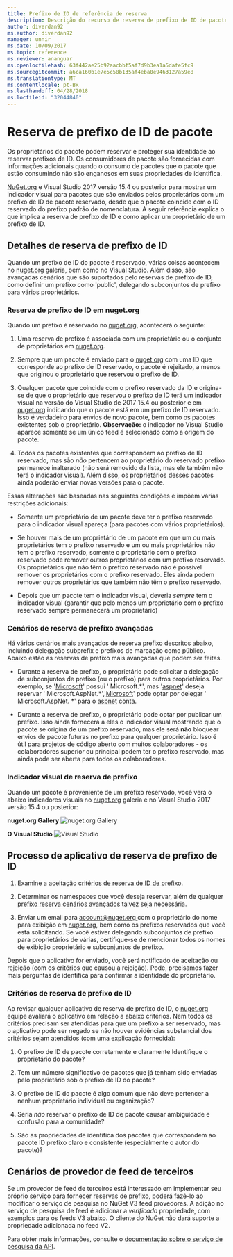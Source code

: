 ```yaml
---
title: Prefixo de ID de referência de reserva
description: Descrição do recurso de reserva de prefixo de ID de pacote e guia do autor.
author: diverdan92
ms.author: diverdan92
manager: unnir
ms.date: 10/09/2017
ms.topic: reference
ms.reviewer: ananguar
ms.openlocfilehash: 63f442ae25b92aacbbf5af7d9b3ea1a5dafe5fc9
ms.sourcegitcommit: a6ca160b1e7e5c58b135af4eba0e9463127a59e8
ms.translationtype: MT
ms.contentlocale: pt-BR
ms.lasthandoff: 04/28/2018
ms.locfileid: "32044840"
---
```

# <a name="package-id-prefix-reservation"></a>Reserva de prefixo de ID de pacote

Os proprietários do pacote podem reservar e proteger sua identidade ao reservar prefixos de ID. Os consumidores de pacote são fornecidas com informações adicionais quando o consumo de pacotes que o pacote que estão consumindo não são enganosos em suas propriedades de identifica. 

[NuGet.org](https://www.nuget.org/) e Visual Studio 2017 versão 15.4 ou posterior para mostrar um indicador visual para pacotes que são enviados pelos proprietários com um prefixo de ID de pacote reservado, desde que o pacote coincide com o ID reservado do prefixo padrão de nomenclatura. A seguir referência explica o que implica a reserva de prefixo de ID e como aplicar um proprietário de um prefixo de ID.

## <a name="id-prefix-reservation-details"></a>Detalhes de reserva de prefixo de ID

Quando um prefixo de ID do pacote é reservado, várias coisas acontecem no [nuget.org](https://www.nuget.org/) galeria, bem como no Visual Studio. Além disso, são avançadas cenários que são suportados pelo reservas de prefixo de ID, como definir um prefixo como 'public', delegando subconjuntos de prefixo para vários proprietários.

### <a name="id-prefix-reservation-on-nugetorg"></a>Reserva de prefixo de ID em nuget.org

Quando um prefixo é reservado no [nuget.org](https://www.nuget.org/), acontecerá o seguinte:

1. Uma reserva de prefixo é associada com um proprietário ou o conjunto de proprietários em [nuget.org](https://www.nuget.org/).

1. Sempre que um pacote é enviado para o [nuget.org](https://www.nuget.org/) com uma ID que corresponde ao prefixo de ID reservado, o pacote é rejeitado, a menos que originou o proprietário que reservou o prefixo de ID.

1. Qualquer pacote que coincide com o prefixo reservado da ID e origina-se de que o proprietário que reservou o prefixo de ID terá um indicador visual na versão do Visual Studio de 2017 15.4 ou posterior e em [nuget.org](https://www.nuget.org/) indicando que o pacote está em um prefixo de ID reservado. Isso é verdadeiro para envios de novo pacote, bem como os pacotes existentes sob o proprietário. **Observação:** o indicador no Visual Studio aparece somente se um único feed é selecionado como a origem do pacote.

1. Todos os pacotes existentes que correspondem ao prefixo de ID reservado, mas são *não* pertencem ao proprietário do reservado prefixo permanece inalterado (não será removido da lista, mas ele também não terá o indicador visual). Além disso, os proprietários desses pacotes ainda poderão enviar novas versões para o pacote.

Essas alterações são baseadas nas seguintes condições e impõem várias restrições adicionais:

- Somente um proprietário de um pacote deve ter o prefixo reservado para o indicador visual apareça (para pacotes com vários proprietários).

- Se houver mais de um proprietário de um pacote em que um ou mais proprietários tem o prefixo reservado e um ou mais proprietários não tem o prefixo reservado, somente o proprietário com o prefixo reservado pode remover outros proprietários com um prefixo reservado. Os proprietários que não têm o prefixo reservado não é possível remover os proprietários com o prefixo reservado. Eles ainda podem remover outros proprietários que também não têm o prefixo reservado.

- Depois que um pacote tem o indicador visual, deveria *sempre* tem o indicador visual (garantir que pelo menos um proprietário com o prefixo reservado sempre permanecerá um proprietário)

### <a name="advanced-prefix-reservation-scenarios"></a>Cenários de reserva de prefixo avançadas

Há vários cenários mais avançados de reserva prefixo descritos abaixo, incluindo delegação subprefix e prefixos de marcação como público. Abaixo estão as reservas de prefixo mais avançadas que podem ser feitas. 

- Durante a reserva de prefixo, o proprietário pode solicitar a delegação de subconjuntos de prefixo (ou o prefixo) para outros proprietários. Por exemplo, se '[Microsoft](https://www.nuget.org/profiles/microsoft)' possui ' Microsoft.\*', mas '[aspnet](https://www.nuget.org/profiles/aspnet)' deseja reservar ' Microsoft.AspNet.\*','[Microsoft](https://www.nuget.org/profiles/microsoft)' pode optar por delegar ' Microsoft.AspNet. \*' para o [aspnet](https://www.nuget.org/profiles/aspnet) conta.

- Durante a reserva de prefixo, o proprietário pode optar por publicar um prefixo. Isso ainda fornecerá a eles o indicador visual mostrando que o pacote se origina de um prefixo reservado, mas ele será **não** bloquear envios de pacote futuras no prefixo para qualquer proprietário. Isso é útil para projetos de código aberto com muitos colaboradores - os colaboradores superior ou principal podem ter o prefixo reservado, mas ainda pode ser aberta para todos os colaboradores. 

### <a name="prefix-reservation-visual-indicator"></a>Indicador visual de reserva de prefixo

Quando um pacote é proveniente de um prefixo reservado, você verá o abaixo indicadores visuais no [nuget.org](https://www.nuget.org/) galeria e no Visual Studio 2017 versão 15.4 ou posterior:

**nuget.org Gallery**
![nuget.org Gallery](media/nuget-gallery-reserved-prefix.png)

**O Visual Studio**
![Visual Studio](media/visual-studio-reserved-prefix.png)

## <a name="id-prefix-reservation-application-process"></a>Processo de aplicativo de reserva de prefixo de ID

1. Examine a aceitação [critérios de reserva de ID de prefixo](#id-prefix-reservation-criteria).

2. Determinar os namespaces que você deseja reservar, além de qualquer [prefixo reserva cenários avançados](#advanced-prefix-reservation-scenarios) talvez seja necessária.

3. Enviar um email para [ account@nuget.org ](mailto:account@nuget.org) com o proprietário do nome para exibição em [nuget.org](https://www.nuget.org/), bem como os prefixos reservados que você está solicitando. Se você estiver delegando subconjuntos de prefixo para proprietários de várias, certifique-se de mencionar todos os nomes de exibição proprietário e subconjuntos de prefixo.

Depois que o aplicativo for enviado, você será notificado de aceitação ou rejeição (com os critérios que causou a rejeição). Pode, precisamos fazer mais perguntas de identifica para confirmar a identidade do proprietário.

### <a name="id-prefix-reservation-criteria"></a>Critérios de reserva de prefixo de ID

Ao revisar qualquer aplicativo de reserva de prefixo de ID, o [nuget.org](https://www.nuget.org/) equipe avaliará o aplicativo em relação a abaixo critérios. Nem todos os critérios precisam ser atendidas para que um prefixo a ser reservado, mas o aplicativo pode ser negado se não houver evidências substancial dos critérios sejam atendidos (com uma explicação fornecida):

1. O prefixo de ID de pacote corretamente e claramente Identifique o proprietário do pacote?

1. Tem um número significativo de pacotes que já tenham sido enviadas pelo proprietário sob o prefixo de ID do pacote?

1. O prefixo de ID do pacote é algo comum que não deve pertencer a nenhum proprietário individual ou organização?

1. Seria *não* reservar o prefixo de ID de pacote causar ambiguidade e confusão para a comunidade?

1. São as propriedades de identifica dos pacotes que correspondem ao pacote ID prefixo claro e consistente (especialmente o autor do pacote)?

## <a name="third-party-feed-provider-scenarios"></a>Cenários de provedor de feed de terceiros

Se um provedor de feed de terceiros está interessado em implementar seu próprio serviço para fornecer reservas de prefixo, poderá fazê-lo ao modificar o serviço de pesquisa no NuGet V3 feed provedores. A adição no serviço de pesquisa de feed é adicionar a *verificado* propriedade, com exemplos para os feeds V3 abaixo. O cliente do NuGet não dará suporte a propriedade adicionada no feed V2.

Para obter mais informações, consulte o [documentação sobre o serviço de pesquisa da API](../api/search-query-service-resource.md).
